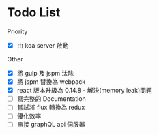 Todo List
=========

Priority
* [x] 由 koa server 啟動

Other
* [x] 將 gulp 及 jspm 汰除
* [x] 將 jspm 替換為 webpack
* [x] react 版本升級為 0.14.8 - 解決(memory leak)問題
* [ ] 寫完整的 Documentation
* [ ] 嘗試將 flux 轉換為 redux
* [ ] 優化效率
* [ ] 串接 graphQL api 伺服器
